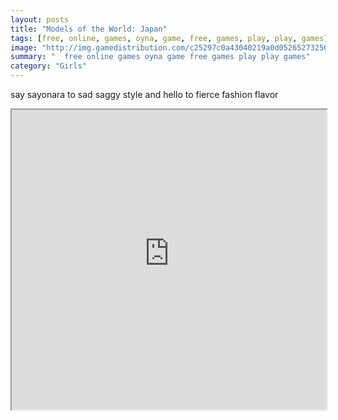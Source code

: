 ```yaml
---
layout: posts
title: "Models of the World: Japan"
tags: [free, online, games, oyna, game, free, games, play, play, games]
image: "http://img.gamedistribution.com/c25297c0a43040219a0d052652732503.jpg"
summary: "  free online games oyna game free games play play games"
category: "Girls"
---
```


say sayonara to sad saggy style and hello to fierce fashion flavor

<iframe width="100%" height="480px;" src="http://flash.gamedistribution.com?game=c25297c0a43040219a0d052652732503"></iframe>